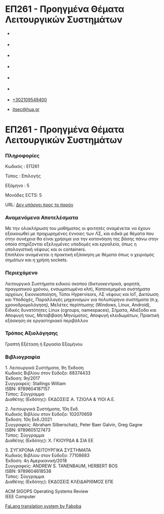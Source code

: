 ΕΠ261 - Προηγμένα Θέματα Λειτουργικών Συστημάτων
===============  

*   [](https://www.facebook.com/ditharokopio)
*   [](https://www.youtube.com/channel/UCEHkYirpXF1nSLxDCrfDZ4A)
*   [](https://www.linkedin.com/company/77699385)
*   [](https://www.instagram.com/dithua)

*   [](https://dit.hua.gr/index.php/el/studies/undergraduate-studies?view=article&id=1899:ep261-proegmena-themata-leitourgikon-systematon&catid=93:dit-undergraduate-courses-5)
*   [](https://dit.hua.gr/index.php/en/studies/undergraduate-studies?view=article&id=1899:ep261-advanced-topics-in-operating-systems&catid=93:dit-undergraduate-courses-5)

*   [+302109549400](tel:+302109549400)
*   [itsec@hua.gr](mailto:itsec@hua.gr)

ΕΠ261 - Προηγμένα Θέματα Λειτουργικών Συστημάτων
================================================

### Πληροφορίες

Κωδικός : ΕΠ261

Τύπος : Επιλογής

Εξάμηνο : 5

Μονάδες ECTS: 5

URL: [Δεν υπάρχει προς το παρόν](https://dit.hua.gr/%CE%94%CE%B5%CE%BD%CF%85%CF%80%CE%AC%CF%81%CF%87%CE%B5%CE%B9%CF%80%CF%81%CE%BF%CF%82%CF%84%CE%BF%CF%80%CE%B1%CF%81%CF%8C%CE%BD)

### Αναμενόμενα Αποτελέσματα

Με την ολοκλήρωση του μαθήματος οι φοιτητές αναμένεται να έχουν εξοικοιωθεί με προχωρημένες έννοιες των ΛΣ, και ειδκά με θέματα που στην συνέχεια θα είναι χρήσιμα για την κατανόηση της βάσης πάνω στην οποία στηρίζονται εξελιγμένες υποδομές και εργαλεία, όπως η υπολογιστική νέφους και οι containers.  
Επιπλέον αναμένεται η πρακτική εξάσκηση με θέματα όπως ο χειρισμός σημάτων και η χρήση sockets.

### Περιεχόμενο

Λειτουργικά Συστήματα ειδικού σκοπού (δικτυοκεντρικά, φορητά, πραγματικού χρόνου, ενσωματωμένα κλπ), Κατανεμημένα συστήματα αρχείων, Εικονικοποίηση, Τύποι Hypervisors, ΛΣ νέφους και IoT, Δικτύωση και Υποδοχές, Παραλλαγές μηχανισμών για πολυπύρηνα συστήματα (π.χ. χρονοδρομολόγηση), Μελέτες περίπτωσης (Windows, Linux, Android), Ειδικές δυνατότητες Linux (cgroups, namespaces), Σήματα, Αδιέξοδα και Αποφυγή τους, Μεταβίβαση Μηνύματος, Αποφυγή κλειδωμάτων, Πρακτική εξάσκηση σε εργαστηριακό περιβάλλον

### Τρόπος Αξιολόγησης

Γραπτή Εξέταση ή Εργασία Εξαμήνου

### Βιβλιογραφία

1\. Λειτουργικά Συστήματα, 9η Έκδοση  
Κωδικός Βιβλίου στον Εύδοξο: 68374433  
Έκδοση: 9η/2017  
Συγγραφείς: Stallings William  
ISBN: 9789604187157  
Τύπος: Σύγγραμμα  
Διαθέτης (Εκδότης): ΕΚΔΟΣΕΙΣ Α. ΤΖΙΟΛΑ & ΥΙΟΙ Α.Ε.  
  
2\. Λειτουργικά Συστήματα, 10η Εκδ.  
Κωδικός Βιβλίου στον Εύδοξο: 102070659  
Έκδοση: 10η Εκδ./2021  
Συγγραφείς: Abraham Silberschatz, Peter Baer Galvin, Greg Gagne  
ISBN: 9789605127473  
Τύπος: Σύγγραμμα  
Διαθέτης (Εκδότης): Χ. ΓΚΙΟΥΡΔΑ & ΣΙΑ ΕΕ  
  
3\. ΣΥΓΧΡΟΝΑ ΛΕΙΤΟΥΡΓΙΚΑ ΣΥΣΤΗΜΑΤΑ  
Κωδικός Βιβλίου στον Εύδοξο: 77108683  
Έκδοση: 4η Αμερικανική/2018  
Συγγραφείς: ANDREW S. TANENBAUM, HERBERT BOS  
ISBN: 9789604618538  
Τύπος: Σύγγραμμα  
Διαθέτης (Εκδότης): ΕΚΔΟΣΕΙΣ ΚΛΕΙΔΑΡΙΘΜΟΣ ΕΠΕ

ACM SIGOPS Operating Systems Review  
IEEE Computer

[FaLang translation system by Faboba](http://www.faboba.com/ "Faboba : Création de composantJoomla")

[](https://dit.hua.gr/index.php/el/studies/undergraduate-studies?view=article&id=1899:ep261-proegmena-themata-leitourgikon-systematon&catid=93#)